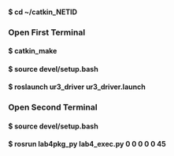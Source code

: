 #### $ cd ~/catkin_NETID

### Open First Terminal
#### $ catkin_make
#### $ source devel/setup.bash  
#### $ roslaunch ur3_driver ur3_driver.launch  

### Open Second Terminal
#### $ source devel/setup.bash  
#### $ rosrun lab4pkg_py lab4_exec.py 0 0 0 0 0 45 

